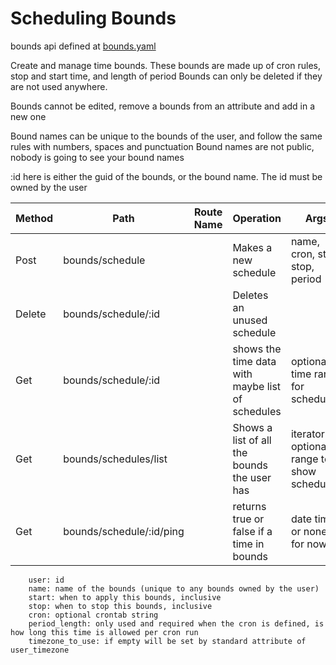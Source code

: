 # Scheduling Bounds

bounds api defined at [bounds.yaml](../../../api-docs/bounds.yaml)

Create and manage time bounds. These bounds are made up of cron rules, stop and start time, and length of period
Bounds can only be deleted if they are not used anywhere.

Bounds cannot be edited, remove a bounds from an attribute and add in a new one

Bound names can be unique to the bounds of the user, and follow the same rules with numbers, spaces and punctuation
Bound names are not public, nobody is going to see your bound names

:id here is either the guid of the bounds, or the bound name. The id must be owned by the user



| Method | Path                     | Route Name | Operation                                        | Args                                        |
|--------|--------------------------|------------|--------------------------------------------------|---------------------------------------------|
| Post   | bounds/schedule          |            | Makes a new schedule                             | name, cron, start, stop, period             |
| Delete | bounds/schedule/:id      |            | Deletes an unused schedule                       |                                             |
| Get    | bounds/schedule/:id      |            | shows the time data with maybe list of schedules | optional time range for scheduling          |
| Get    | bounds/schedules/list    |            | Shows a list of all the bounds the user has      | iterator , optional range to show schedules |
| Get    | bounds/schedule/:id/ping |            | returns true or false if a time in bounds        | date time or none for now                   |


        user: id
        name: name of the bounds (unique to any bounds owned by the user)
        start: when to apply this bounds, inclusive
        stop: when to stop this bounds, inclusive
        cron: optional crontab string
        period_length: only used and required when the cron is defined, is how long this time is allowed per cron run
        timezone_to_use: if empty will be set by standard attribute of user_timezone